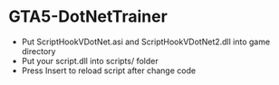 # GTA5-DotNetTrainer

* Put ScriptHookVDotNet.asi and ScriptHookVDotNet2.dll into game directory
* Put your script.dll into scripts/ folder
* Press Insert to reload script after change code
